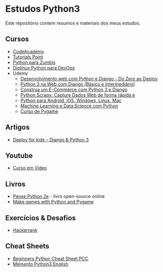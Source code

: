 # Estudos Python3

Este repositório contem resumos e materiais dos meus estudos.

## Cursos
* [CodeAcademy](https://www.codecademy.com/learn)
* [Tutorials Point](https://www.tutorialspoint.com/python3/index.htm)
* [Python para Zumbis](https://www.pycursos.com/python-para-zumbis/)
* [Diolinux Python para DevOps](http://www.diostore.com.br/1b051a/curso-completo-de-python-para-devops)
* Udemy
    * [Desenvolvimento web com Python e Django - Do Zero ao Deploy](https://www.udemy.com/desenvolvimento-web-com-python-e-django/learn/v4/)
    * [Python 3 na Web com Django (Básico e Intermediário)](https://www.udemy.com/python-3-na-web-com-django-basico-intermediario/learn/v4/)
    * [Construa um E-Commerce com Python 3 e Django](https://www.udemy.com/construa-um-e-commerce-com-python-3-e-django/learn/v4/)
    * [Python Scrapy: Capture Dados Web de forma rápida e ](https://www.udemy.com/python-com-scrapy/learn/v4/)
    * [Python para Android, iOS, Windows, Linux, Mac](https://www.udemy.com/curso-de-python-android-ios-windows-linux-mac/learn/v4/)
    * [Machine Learning e Data Science com Python](https://www.udemy.com/machine-learning-e-data-science-com-python/learn/v4/)
    * [Curso de Pygame ](https://www.udemy.com/curso-de-pygame-python/learn/v4/)

## Artigos
* [Deploy for kids – Django & Python 3](https://fernandofreitasalves.com/guia-para-deploy-django-python/)

## Youtube
* [Curso em Vídeo](https://www.youtube.com/channel/UCrWvhVmt0Qac3HgsjQK62FQ)

## Livros
* [Pense Python 2e](https://penseallen.github.io/PensePython2e/) - livro open-source online
* [Make games with Python and Pygame](http://inventwithpython.com/pygame/)

## Exercícios & Desafios
* [Hackerrank](https://www.hackerrank.com/)

## Cheat Sheets
* [Beginners Python Cheat Sheet PCC](cheatsheets/beginners_python_cheat_sheet_pcc_all.pdf)
* [Memento Python3 English](cheatsheets/mementopython3-english.pdf)

